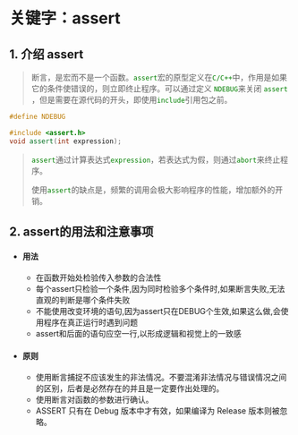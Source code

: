 # 关键字：assert

## 1. 介绍 assert

> 断言，是宏而不是一个函数。<font color='green'>`assert`</font>宏的原型定义在<font color='green'>`C/C++`</font>中，作用是如果它的条件使错误的，则立即终止程序。可以通过定义 <font color='green'>`NDEBUG`</font>来关闭 <font color='green'>`assert`</font> ，但是需要在源代码的开头，即使用<font color='green'>`include`</font>引用包之前。

```c++
#define NDEBUG
```

```c++
#include <assert.h>
void assert(int expression);
```

> <font color='green'>`assert`</font>通过计算表达式<font color='green'>`expression`</font>，若表达式为假，则通过<font color='green'>`abort`</font>来终止程序。
>
> 使用<font color='green'>`assert`</font>的缺点是，频繁的调用会极大影响程序的性能，增加额外的开销。



## 2. assert的用法和注意事项

- #### 用法

  -  在函数开始处检验传入参数的合法性
  - 每个assert只检验一个条件,因为同时检验多个条件时,如果断言失败,无法直观的判断是哪个条件失败
  - 不能使用改变环境的语句,因为assert只在DEBUG个生效,如果这么做,会使用程序在真正运行时遇到问题
  - assert和后面的语句应空一行,以形成逻辑和视觉上的一致感

- #### 原则

  - 使用断言捕捉不应该发生的非法情况。不要混淆非法情况与错误情况之间的区别，后者是必然存在的并且是一定要作出处理的。
  - 使用断言对函数的参数进行确认。
  - ASSERT 只有在 Debug 版本中才有效，如果编译为 Release 版本则被忽略。